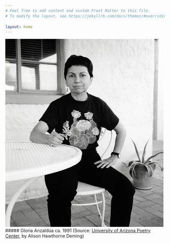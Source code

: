 ```yaml
---
# Feel free to add content and custom Front Matter to this file.
# To modify the layout, see https://jekyllrb.com/docs/themes/#overriding-theme-defaults

layout: home
---
```

<img src="Images/anzaldua foto.JPG">
##### Gloria Anzaldúa ca. 1991 (Source: <a href="https://voca.arizona.edu/reader/anzaldua-gloria-e">University of Arizona Poetry Center</a>, by Alison Hawthorne Deming)
